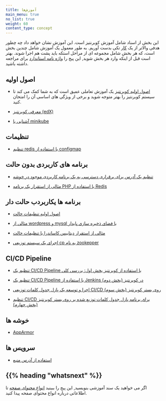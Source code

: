 ```yaml
---
title: آموزش‌ها
main_menu: true
no_list: true
weight: 60
content_type: concept
---
```


<!-- overview -->

این بخش از اسناد شامل آموزش کوبرنتیز است.
این آموزش نشان خواهد داد چه چطور هدفی والاتر از یک  [کار](/docs/tasks/) تکی بدست آوریم. 
 به طور معمول یک آموزش شامل چندین بخش است،
که هر بخش شامل مجموعه ای از مراحل استکه باید پشت هم اجرا شوند.
بهتر است قبل از اینکه وارد هر بخش شوید, این پیج را
[واژه نامه استاندارد](/docs/reference/glossary/) برای مراجعه داشته باشید.

<!-- body -->

## اصول اولیه

* [اصول اولیه کوبرنتیز](/docs/tutorials/kubernetes-basics/) یک آموزش تعاملی عمیق است که به شما کمک می کند تا سیستم کوبرنتیز را بهتر متوجه شوید و برخی از 
ویژگی های اساسی آن را امتحان کنید.

* [معرفی کوبرنتیز (edX)](https://www.edx.org/course/introduction-kubernetes-linuxfoundationx-lfs158x#)

* [آشنایی با minikube](/docs/tutorials/hello-minikube/)

## تنظیمات

* [تنظیم redis با استفاده از  configmap](/docs/tutorials/configuration/configure-redis-using-configmap/)

## برنامه های کاربردی بدون حالت

* [تنظیم یک آدرس برای برقراری دسترسی به یک برنامه کاربردی موجود در خوشه ](/docs/tutorials/stateless-application/expose-external-ip-address/)

* [مثالی از استقرار یک برنامه PHP با استفاده از Redis](/docs/tutorials/stateless-application/guestbook/)

## برنامه ها یکاربردب حالت دار

* [اصول اولیه تنطیمات حالت](/docs/tutorials/stateful-application/basic-stateful-set/)

* [مثالی از wordpress و mysql با فضای ذخیره سازی پایدار](/docs/tutorials/stateful-application/mysql-wordpress-persistent-volume/)

* [مثالی از استقرار دیتابیس کاساندرا با تنظیمات حالت](/docs/tutorials/stateful-application/cassandra/)

* [اجرای یک سیستم توزیعی cp به نام zookepper](/docs/tutorials/stateful-application/zookeeper/)

## CI/CD Pipeline

* [تنظیم یک CI/CD Pipeline با استفاده از کوبرنتیز بخش اول: بررسی کلی](https://www.linux.com/blog/learn/chapter/Intro-to-Kubernetes/2017/5/set-cicd-pipeline-kubernetes-part-1-overview)

* [تنظیم یک CI/CD Pipeline با استفاده از Jenkins در کوبرنتیز (بخش دوم)](https://www.linux.com/blog/learn/chapter/Intro-to-Kubernetes/2017/6/set-cicd-pipeline-jenkins-pod-kubernetes-part-2)

* [اجرا و توسعه یک پازل جدول کلمات توزیعی  CI/CD روی بستر کوبرنتیز (بخش سوم)](https://www.linux.com/blog/learn/chapter/intro-to-kubernetes/2017/6/run-and-scale-distributed-crossword-puzzle-app-cicd-kubernetes-part-3)

* [تنظیم CI/CD برای برنامه پازل جدول کلمات توزیع شده بر روی بستر کوبرنتیز (بخش چهارم)](https://www.linux.com/blog/learn/chapter/intro-to-kubernetes/2017/6/set-cicd-distributed-crossword-puzzle-app-kubernetes-part-4)

## خوشه ها

* [AppArmor](/docs/tutorials/clusters/apparmor/)

## سرویس ها

* [استفاده از آدرس منبع](/docs/tutorials/services/source-ip/)

## {{% heading "whatsnext" %}}

اگر می خواهید یک سند آموزشی بنویسید, این پیج را ببینید
[انواع محنوای صفحه](/docs/contribute/style/page-content-types/)
تا اطلاعاتی درباره انواع محتوای صفحه پیدا کنید.
